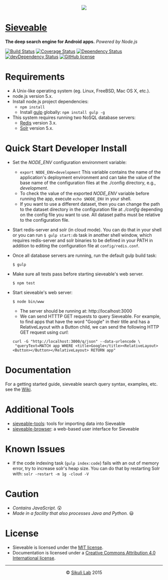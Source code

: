 <p align="center">
  <a href="http://sieveable.io">
    <img src="http://sieveable.io/images/sieveable.png">
  </a>
</p>

# [Sieveable](http://sieveable.io)
**The deep search engine for Android apps.** *Powered by Node.js*

[![Build Status](https://travis-ci.org/sikuli/sieveable.svg?branch=master)](http://travis-ci.org/sikuli/sieveable) [![Coverage Status](https://coveralls.io/repos/sikuli/sieveable/badge.svg)](https://coveralls.io/r/sikuli/sieveable) [![Dependency Status](https://david-dm.org/sikuli/sieveable.svg)](https://david-dm.org/sikuli/sieveable) [![devDependency Status](https://david-dm.org/sikuli/sieveable/dev-status.svg)](https://david-dm.org/sikuli/sieveable#info=devDependencies)
[![GitHub license](https://img.shields.io/github/license/mashape/apistatus.svg)](https://github.com/sikuli/sieveable)


# Requirements
- A Unix-like operating system (eg. Linux, FreeBSD, Mac OS X, etc.).
- node.js version 5.x.
- Install node.js project dependencies:
  - `npm install`
  - Install [gulp]('http://gulpjs.com/') globally: `npm install gulp -g`
- This system requires running two NoSQL database servers:
  - [Redis]('http://redis.io/') version 3.x.
  - [Solr]('http://lucene.apache.org/solr/') version 5.x.

# Quick Start Developer Install

- Set the *NODE_ENV* configuration environment variable:
  -  `export NODE_ENV=development` This variable contains the name of the application's deployment environment and can take the value of the base name of the configuration files at the ./config directory, e.g., _development_.
  - To check the value of the exported *NODE_ENV* variable before running the app, execute `echo $NODE_ENV` in your shell.
  - If you want to use a different dataset, then you can change the path to the dataset directory in the configuration file at *./config* depending on the config file you want to use. All dataset paths must be relative to the configuration file.
- Start redis-server and solr (in cloud mode). You can do that in your shell or you can run ``` $ gulp start:db ``` task in another shell window, which requires redis-server and solr binaries to be defined in your PATH in addition to editing the configuration file at ```config/redis.conf```.
- Once all database servers are running, run the default gulp build task:

  ```shell
  $ gulp
  ```
- Make sure all tests pass before starting sieveable's web server.

  ```shell
  $ npm test
  ```
- Start sieveable's web server:

  ```shell
  $ node bin/www
  ```
  - The server should be running at: http://localhost:3000
  - We can send HTTTP GET requests to query Sieveable. For example, to find apps that have the word "Google" in their title and has a RelativeLayout with a Button child, we can send the following HTTP GET request using *curl*:

  ```shell
  curl -G "http://localhost:3000/q/json" --data-urlencode \
   "queryText=MATCH app WHERE <title>Google</title><RelativeLayout><Button></Button></RelativeLayout> RETURN app"
  ```

# Documentation
For a getting started guide, sieveable search query syntax, examples, etc. see the [Wiki](https://github.com/sikuli/sieveable/wiki).

# Additional Tools
- [sieveable-tools](https://github.com/sieveable/sieveable-browser): tools for importing data into Sieveable
- [sieveable-browser](https://github.com/sieveable/sieveable-tools): a web-based user interface for Sieveable

# Known Issues
- If the code indexing task (```gulp index:code```) fails with an out of memory error, try to increase solr's heap size. You can do that by restarting Solr with: ```solr -restart -m 1g -cloud -V ```

# Caution
- *Contains JavaScript.* :astonished:
- *Made in a facility that also processes Java and Python.*  :smiley:

# License
- Sieveable is licensed under the [MIT license](./LICENSE.txt).
- Documentation is licensed under a [Creative Commons Attribution 4.0 International license](./LICENSE-docs).

***

<p align="center"> &copy; <a href="http://lab.sikuli.org">Sikuli Lab</a> 2015</p>
